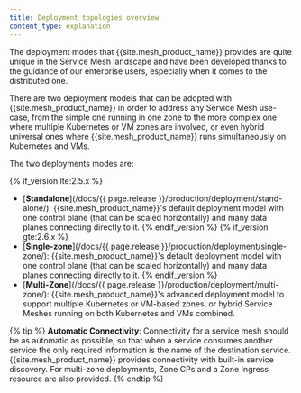 ```yaml
---
title: Deployment topologies overview
content_type: explanation
---
```


The deployment modes that {{site.mesh_product_name}} provides are quite unique in the Service Mesh landscape and have been developed thanks to the guidance of our enterprise users, especially when it comes to the distributed one.

There are two deployment models that can be adopted with {{site.mesh_product_name}} in order to address any Service Mesh use-case, from the simple one running in one zone to the more complex one where multiple Kubernetes or VM zones are involved, or even hybrid universal ones where {{site.mesh_product_name}} runs simultaneously on Kubernetes and VMs.

The two deployments modes are:

{% if_version lte:2.5.x %}
* [**Standalone**](/docs/{{ page.release }}/production/deployment/stand-alone/): {{site.mesh_product_name}}'s default deployment model with one control plane (that can be scaled horizontally) and many data planes connecting directly to it.
{% endif_version %}
{% if_version gte:2.6.x %}
* [**Single-zone**](/docs/{{ page.release }}/production/deployment/single-zone/): {{site.mesh_product_name}}'s default deployment model with one control plane (that can be scaled horizontally) and many data planes connecting directly to it.
{% endif_version %}
* [**Multi-Zone**](/docs/{{ page.release }}/production/deployment/multi-zone/): {{site.mesh_product_name}}'s advanced deployment model to support multiple Kubernetes or VM-based zones, or hybrid Service Meshes running on both Kubernetes and VMs combined.

{% tip %}
**Automatic Connectivity**: Connectivity for a service mesh should be as automatic as possible, so that when a service consumes another service the only required information is the name of the destination service. {{site.mesh_product_name}} provides connectivity with built-in service discovery. For multi-zone deployments, Zone CPs and a Zone Ingress resource are also provided.
{% endtip %}
